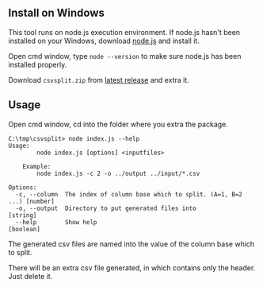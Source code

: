 ## Install on Windows

This tool runs on node.js execution environment. If node.js hasn't been
installed on your Windows, download [node.js](https://nodejs.org/en/download/current/)
and install it.

Open cmd window, type `node --version` to make sure node.js has been
installed properly.

Download `csvsplit.zip` from [latest release](https://github.com/aleung/csvsplit/releases/latest) and extra it.

## Usage

Open cmd window, cd into the folder where you extra the package. 

```
C:\tmp\csvsplit> node index.js --help
Usage:
        node index.js [options] <inputfiles>

    Example:
        node index.js -c 2 -o ../output ../input/*.csv

Options:
  -c, --column  The index of column base which to split. (A=1, B=2 ...) [number]
  -o, --output  Directory to put generated files into                   [string]
  --help        Show help                                              [boolean]
```

The generated csv files are named into the value of the column base which to split.

There will be an extra csv file generated, in which contains only the header.
Just delete it.
